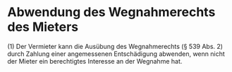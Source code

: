 # Abwendung des Wegnahmerechts des Mieters

(1) Der Vermieter kann die Ausübung des Wegnahmerechts (§ 539 Abs. 2) durch Zahlung einer angemessenen Entschädigung abwenden, wenn nicht der Mieter ein berechtigtes Interesse an der Wegnahme hat.